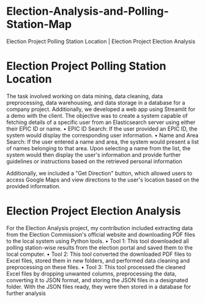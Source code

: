 # Election-Analysis-and-Polling-Station-Map
Election Project Polling Station Location | Election Project Election Analysis

# Election Project Polling Station Location
The task involved working on data mining, data cleaning, data preprocessing, 
data warehousing, and data storage in a database for a company project. 
Additionally, we developed a web app using Streamlit for a demo with the 
client. The objective was to create a system capable of fetching details of a 
specific user from an Elasticsearch server using either their EPIC ID or name.
• EPIC ID Search: If the user provided an EPIC ID, the system would display 
the corresponding user information.
• Name and Area Search: If the user entered a name and area, the system would 
present a list of names belonging to that area. Upon selecting a name from the 
list, the system would then display the user's information and provide further 
guidelines or instructions based on the retrieved personal information

Additionally, we included a "Get Direction" button, which allowed users to access 
Google Maps and view directions to the user's location based on the provided 
information.

# Election Project Election Analysis
For the Election Analysis project, my contribution included extracting data from 
the Election Commission's official website and downloading PDF files to the 
local system using Python tools.
• Tool 1: This tool downloaded all polling station-wise results from the election 
portal and saved them to the local computer.
• Tool 2: This tool converted the downloaded PDF files to Excel files, stored them 
in new folders, and performed data cleaning and preprocessing on these files.
• Tool 3: This tool processed the cleaned Excel files by dropping unwanted 
columns, preprocessing the data, converting it to JSON format, and storing the 
JSON files in a designated folder.
With the JSON files ready, they were then stored in a database for further analysis  
